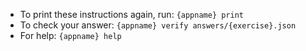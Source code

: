 - To print these instructions again, run: `{appname} print`
- To check your answer: `{appname} verify answers/{exercise}.json`
- For help: `{appname} help`

